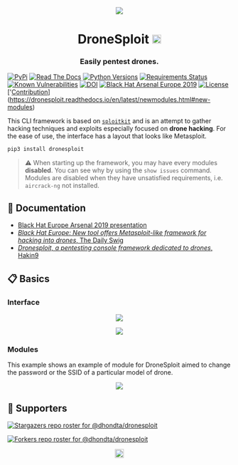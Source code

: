 <p align="center"><img src="https://github.com/dhondta/dronesploit/raw/main/docs/pages/img/logo.png"></p>
<h1 align="center">DroneSploit <a href="https://twitter.com/intent/tweet?text=DroneSploit%20-%20Console%20made%20with%20SploitKit%20for%20hacking%20light%20commercial%20drones.%0D%0Ahttps%3a%2f%2fgithub%2ecom%2fdhondta%2fdronesploit%0D%0A&hashtags=python,console,sploitkit,dronehacking,dronepentesting"><img src="https://img.shields.io/badge/Tweet--lightgrey?logo=twitter&style=social" alt="Tweet" height="20"/></a></h1>
<h3 align="center">Easily pentest drones.</h3>

[![PyPi](https://img.shields.io/pypi/v/dronesploit.svg)](https://pypi.python.org/pypi/dronesploit/)
[![Read The Docs](https://readthedocs.org/projects/dronesploit/badge/?version=latest)](https://dronesploit.readthedocs.io/en/latest/?badge=latest)
[![Python Versions](https://img.shields.io/pypi/pyversions/dronesploit.svg)](https://pypi.python.org/pypi/dronesploit/)
[![Requirements Status](https://requires.io/github/dhondta/dronesploit/requirements.svg?branch=main)](https://requires.io/github/dhondta/dronesploit/requirements/?branch=main)
[![Known Vulnerabilities](https://snyk.io/test/github/dhondta/dronesploit/badge.svg?targetFile=requirements.txt)](https://snyk.io/test/github/dhondta/dronesploit?targetFile=requirements.txt)
[![DOI](https://zenodo.org/badge/207086727.svg)](https://zenodo.org/badge/latestdoi/207086727)
[![Black Hat Arsenal Europe 2019](https://raw.githubusercontent.com/toolswatch/badges/master/arsenal/europe/2019.svg?sanitize=true)](https://www.blackhat.com/eu-19/arsenal/schedule/index.html#drone-hacking-with-dronesploit-18217)
[![License](https://img.shields.io/badge/license-AGPL%20v3-lightgrey.svg)](https://github.com/dhondta/dronesploit/blob/main/LICENSE)
['[Contribution](https://img.shields.io/badge/contributions-welcome-brightgreen.svg?style=flat)](https://dronesploit.readthedocs.io/en/latest/newmodules.html#new-modules)


This CLI framework is based on [`sploitkit`](https://github.com/dhondta/python-sploitkit/) and is an attempt to gather hacking techniques and exploits especially focused on **drone hacking**. For the ease of use, the interface has a layout that looks like Metasploit.

```sh
pip3 install dronesploit
```

> :warning: When starting up the framework, you may have every modules **disabled**. You can see why by using the `show issues` command. Modules are disabled when they have unsatisfied requirements, i.e. `aircrack-ng` not installed.

## :notebook_with_decorative_cover: Documentation

- [Black Hat Europe Arsenal 2019 presentation](https://dhondta.github.io/dronesploit/docs/pages/blackhat-eu19-arsenal.pdf)
- [*Black Hat Europe: New tool offers Metasploit-like framework for hacking into drones*, The Daily Swig](https://portswigger.net/daily-swig/black-hat-europe-new-tool-offers-metasploit-like-framework-for-hacking-into-drones)
- [*Dronesploit, a pentesting console framework dedicated to drones*, Hakin9](https://hakin9.org/dronesploit-a-pentesting-console-framework-dedicated-to-drones/)


## :clipboard: Basics

### Interface

<p align="center"><img src="https://github.com/dhondta/dronesploit/raw/main/docs/pages/img/dronesploit.png"></p>
<p align="center"><img src="https://github.com/dhondta/dronesploit/raw/main/docs/pages/img/dronesploit-commands.png"></p>

### Modules

This example shows an example of module for DroneSploit aimed to change the password or the SSID of a particular model of drone.

<p align="center"><img src="https://github.com/dhondta/dronesploit/raw/main/docs/pages/img/dronesploit-module.png"></p>


## :clap:  Supporters

[![Stargazers repo roster for @dhondta/dronesploit](https://reporoster.com/stars/dark/dhondta/dronesploit)](https://github.com/dhondta/dronesploit/stargazers)

[![Forkers repo roster for @dhondta/dronesploit](https://reporoster.com/forks/dark/dhondta/dronesploit)](https://github.com/dhondta/dronesploit/network/members)

<p align="center"><a href="#"><img src="https://img.shields.io/badge/Back%20to%20top--lightgrey?style=social" alt="Back to top" height="20"/></a></p>
